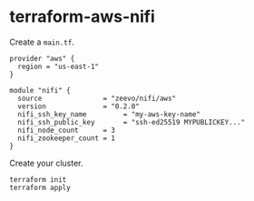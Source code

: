 # terraform-aws-nifi

Create a `main.tf`.

```
provider "aws" {
  region = "us-east-1"
}

module "nifi" {
  source               = "zeevo/nifi/aws"
  version              = "0.2.0"
  nifi_ssh_key_name         = "my-aws-key-name"
  nifi_ssh_public_key       = "ssh-ed25519 MYPUBLICKEY..."
  nifi_node_count      = 3
  nifi_zookeeper_count = 1
}
```

Create your cluster.

```
terraform init
terraform apply
```
